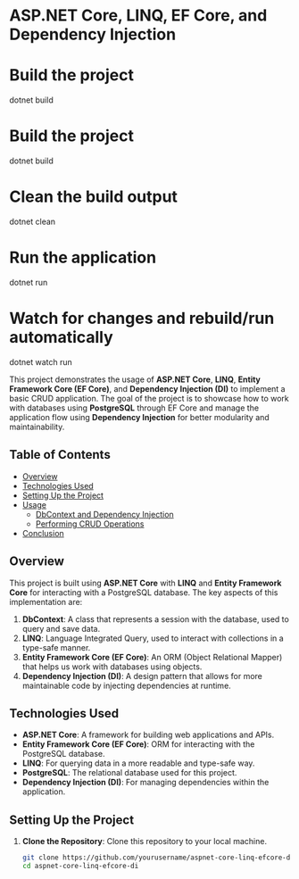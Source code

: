 # ASP.NET Core, LINQ, EF Core, and Dependency Injection



# Build the project
dotnet build

# Build the project
dotnet build

# Clean the build output
dotnet clean

# Run the application
dotnet run

# Watch for changes and rebuild/run automatically
dotnet watch run

This project demonstrates the usage of **ASP.NET Core**, **LINQ**, **Entity Framework Core (EF Core)**, and **Dependency Injection (DI)** to implement a basic CRUD application. The goal of the project is to showcase how to work with databases using **PostgreSQL** through EF Core and manage the application flow using **Dependency Injection** for better modularity and maintainability.

## Table of Contents
- [Overview](#overview)
- [Technologies Used](#technologies-used)
- [Setting Up the Project](#setting-up-the-project)
- [Usage](#usage)
  - [DbContext and Dependency Injection](#dbcontext-and-dependency-injection)
  - [Performing CRUD Operations](#performing-crud-operations)
- [Conclusion](#conclusion)

## Overview

This project is built using **ASP.NET Core** with **LINQ** and **Entity Framework Core** for interacting with a PostgreSQL database. The key aspects of this implementation are:

1. **DbContext**: A class that represents a session with the database, used to query and save data.
2. **LINQ**: Language Integrated Query, used to interact with collections in a type-safe manner.
3. **Entity Framework Core (EF Core)**: An ORM (Object Relational Mapper) that helps us work with databases using objects.
4. **Dependency Injection (DI)**: A design pattern that allows for more maintainable code by injecting dependencies at runtime.

## Technologies Used

- **ASP.NET Core**: A framework for building web applications and APIs.
- **Entity Framework Core (EF Core)**: ORM for interacting with the PostgreSQL database.
- **LINQ**: For querying data in a more readable and type-safe way.
- **PostgreSQL**: The relational database used for this project.
- **Dependency Injection (DI)**: For managing dependencies within the application.

## Setting Up the Project

1. **Clone the Repository**:
   Clone this repository to your local machine.

   ```bash
   git clone https://github.com/yourusername/aspnet-core-linq-efcore-di.git
   cd aspnet-core-linq-efcore-di
